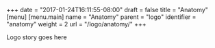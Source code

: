 +++
date = "2017-01-24T16:11:55-08:00"
draft = false
title = "Anatomy"
[menu]
	[menu.main]
		name = "Anatomy"
		parent = "logo"
		identifier = "anatomy"
		weight = 2
		url = "/logo/anatomy/"
+++

Logo story goes here